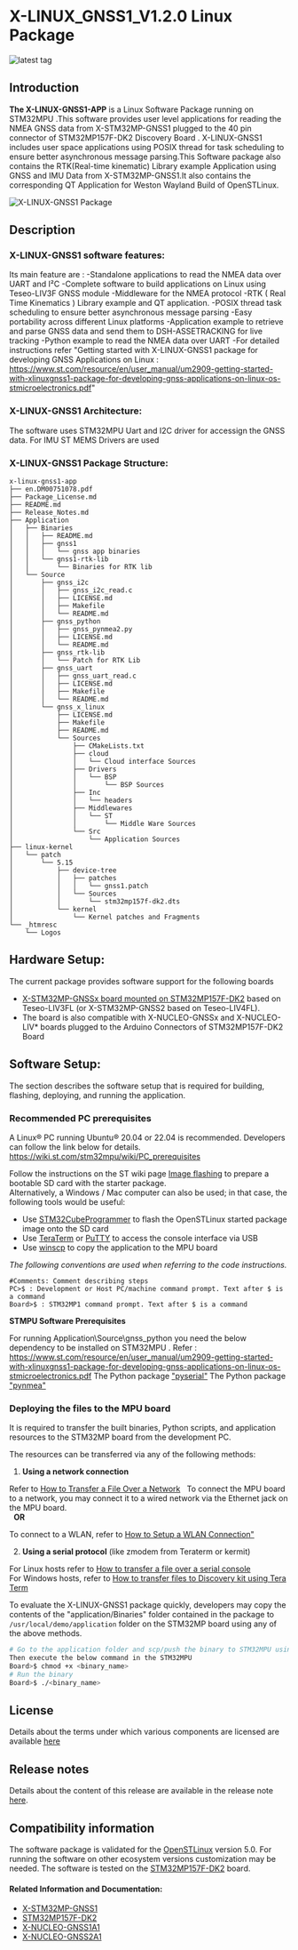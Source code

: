 
# X-LINUX_GNSS1_V1.2.0 Linux Package

![latest tag](https://img.shields.io/github/v/tag/STMicroelectronics/x-linux-gnss1.svg?color=brightgreen)

## Introduction
**The X-LINUX-GNSS1-APP** is a Linux Software Package running on STM32MPU .This software provides user level applications for reading the NMEA GNSS data from X-STM32MP-GNSS1 plugged to the 40 pin connector of STM32MP157F-DK2 Discovery Board .
X-LINUX-GNSS1 includes user space applications using POSIX thread for task scheduling to ensure better asynchronous message parsing.This Software package also contains the RTK(Real-time kinematic) Library example Application using GNSS and IMU Data 
from X-STM32MP-GNSS1.It also contains the corresponding QT Application for Weston Wayland Build of OpenSTLinux.


![X-LINUX-GNSS1 Package](/_htmresc/X-LINUX-GNSS1_components_2020.png "X-LINUX-GNSS1 Package")

## Description

### X-LINUX-GNSS1 software features:

Its main feature are :
-Standalone applications to read the NMEA data over UART and I²C
-Complete software to build applications on Linux using Teseo-LIV3F GNSS module
-Middleware for the NMEA protocol
-RTK ( Real Time Kinematics ) Library example and QT application.
-POSIX thread task scheduling to ensure better asynchronous message parsing
-Easy portability across different Linux platforms
-Application example to retrieve and parse GNSS data and send them to DSH-ASSETRACKING for live tracking
-Python example to read the NMEA data over UART
-For detailed instructions refer "Getting started with X-LINUX-GNSS1 package for developing GNSS Applications on Linux : https://www.st.com/resource/en/user_manual/um2909-getting-started-with-xlinuxgnss1-package-for-developing-gnss-applications-on-linux-os-stmicroelectronics.pdf"  


### X-LINUX-GNSS1 Architecture:

The software uses STM32MPU Uart and I2C driver for accessign the GNSS data. For IMU ST MEMS Drivers are used

### X-LINUX-GNSS1 Package Structure:

```
x-linux-gnss1-app
├── en.DM00751078.pdf
├── Package_License.md
├── README.md
├── Release_Notes.md
├── Application
│   ├── Binaries
│   │   ├── README.md
│   │   ├── gnss1
│   │   │   └── gnss app binaries
│   │   └── gnss1-rtk-lib
│   │       └── Binaries for RTK lib
│   └── Source
│       ├── gnss_i2c
│       │   ├── gnss_i2c_read.c
│       │   ├── LICENSE.md
│       │   ├── Makefile
│       │   └── README.md
│       ├── gnss_python
│       │   ├── gnss_pynmea2.py
│       │   ├── LICENSE.md
│       │   └── README.md
│       ├── gnss_rtk-lib
│       │   └── Patch for RTK Lib
│       ├── gnss_uart
│       │   ├── gnss_uart_read.c
│       │   ├── LICENSE.md
│       │   ├── Makefile
│       │   └── README.md
│       └── gnss_x_linux
│           ├── LICENSE.md
│           ├── Makefile
│           ├── README.md
│           └── Sources
│               ├── CMakeLists.txt
│               ├── cloud
│               │   └── Cloud interface Sources
│               ├── Drivers
│               │   └── BSP
│               │       └── BSP Sources
│               ├── Inc
│               │   └── headers
│               ├── Middlewares
│               │   └── ST
│               │       └── Middle Ware Sources
│               └── Src
│                   └── Application Sources
├── linux-kernel
│   └── patch
│       └── 5.15
│           ├── device-tree
│           │   ├── patches
│           │   │   └── gnss1.patch
│           │   └── Sources
│           │       └── stm32mp157f-dk2.dts
│           └── kernel
│               └── Kernel patches and Fragments
└── _htmresc
    └── Logos
```

## Hardware Setup:

The current package provides software support for the following boards
 - [X-STM32MP-GNSSx board mounted on STM32MP157F-DK2](https://www.st.com/en/evaluation-tools/x-stm32mp-gnss1.html) based on Teseo-LIV3FL (or X-STM32MP-GNSS2 based on Teseo-LIV4FL). 
 - The board is also compatible with X-NUCLEO-GNSSx and X-NUCLEO-LIV* boards plugged to the Arduino Connectors of STM32MP157F-DK2 Board

## Software Setup:

The section describes the software setup that is required for building, flashing, deploying, and running the application.

### Recommended PC prerequisites

A Linux® PC running Ubuntu® 20.04 or 22.04 is recommended. Developers can follow the link below for details.
https://wiki.st.com/stm32mpu/wiki/PC_prerequisites

Follow the instructions on the ST wiki page [Image flashing](https://wiki.st.com/stm32mpu/wiki/STM32MP15_Discovery_kits_-_Starter_Package#Image_flashing) to prepare a bootable SD card with the starter package.  
Alternatively, a Windows / Mac computer can also be used; in that case, the following tools would be useful:
- Use [STM32CubeProgrammer](https://www.st.com/en/development-tools/stm32cubeprog.html) to flash the OpenSTLinux started package image onto the SD card
- Use [TeraTerm](https://github.com/TeraTermProject/osdn-download/releases/) or [PuTTY](https://putty.org/) to access the console interface via USB
- Use [winscp](https://winscp.net/eng/index.php) to copy the application to the MPU board

*The following conventions are used when referring to the code instructions.*
```
#Comments: Comment describing steps
PC>$ : Development or Host PC/machine command prompt. Text after $ is a command
Board>$ : STM32MP1 command prompt. Text after $ is a command
```
**STMPU Software Prerequisites**

For running Application\Source\gnss_python you need the below dependency to be installed on STM32MPU . Refer : https://www.st.com/resource/en/user_manual/um2909-getting-started-with-xlinuxgnss1-package-for-developing-gnss-applications-on-linux-os-stmicroelectronics.pdf 
The Python package ["pyserial"](https://pypi.org/project/pyserial/) 
The Python package ["pynmea"](https://pypi.org/project/pynmea2/1.8.0/)


### Deploying the files to the MPU board

It is required to transfer the built binaries, Python scripts, and application resources to the STM32MP board from the development PC.

The resources can be transferred via any of the following methods:

1. **Using a network connection**

Refer to [How to Transfer a File Over a Network](https://wiki.st.com/stm32mpu/wiki/How_to_transfer_a_file_over_network)
 
To connect the MPU board to a network, you may connect it to a wired network via the Ethernet jack on the MPU board.  
 
**OR**  

To connect to a WLAN, refer to [How to Setup a WLAN Connection"](https://wiki.st.com/stm32mpu/wiki/How_to_setup_a_WLAN_connection)

2. **Using a serial protocol** (like zmodem from Teraterm or kermit)

For Linux hosts refer to [How to transfer a file over a serial console](https://wiki.st.com/stm32mpu/wiki/How_to_transfer_a_file_over_serial_console)  
For Windows hosts, refer to
[How to transfer files to Discovery kit using Tera Term](https://wiki.st.com/stm32mpu/wiki/How_to_transfer_files_to_Discovery_kit_using_Tera_Term_on_Windows_PC)

To evaluate the X-LINUX-GNSS1 package quickly, developers may copy the contents of the "application/Binaries" folder contained in the package to `/usr/local/demo/application` folder on the STM32MP board using any of the above methods.

```bash
# Go to the application folder and scp/push the binary to STM32MPU using zmodem or scp command
Then execute the below command in the STM32MPU
Board>$ chmod +x <binary_name>
# Run the binary
Board>$ ./<binary_name>
```

## License

Details about the terms under which various components are licensed are available [here](Package_License.md)

## Release notes

Details about the content of this release are available in the release note [here](Release_Notes.md).

## Compatibility information

The software package is validated for the [OpenSTLinux](https://www.st.com/en/embedded-software/stm32-mpu-openstlinux-distribution.html) version 5.0. 
For running the software on other ecosystem versions customization may be needed.
The software is tested on the [STM32MP157F-DK2](https://www.st.com/en/evaluation-tools/stm32mp157f-dk2.html) board.


#### Related Information and Documentation:

- [X-STM32MP-GNSS1](https://www.st.com/en/evaluation-tools/x-stm32mp-gnss1.html)
- [STM32MP157F-DK2](https://www.st.com/en/evaluation-tools/stm32mp157f-dk2.html)
- [X-NUCLEO-GNSS1A1](https://www.st.com/en/ecosystems/x-nucleo-gnss1a1.html)
- [X-NUCLEO-GNSS2A1](https://www.st.com/en/ecosystems/x-nucleo-gnss2a1.html)
